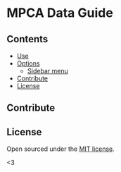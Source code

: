 # MPCA Data Guide



## Contents

- [Use](#use)
- [Options](#options)
  - [Sidebar menu](#sidebar-menu)
- [Contribute](#contribute)
- [License](#license)



## Contribute



## License

Open sourced under the [MIT license](LICENSE.md).

<3
